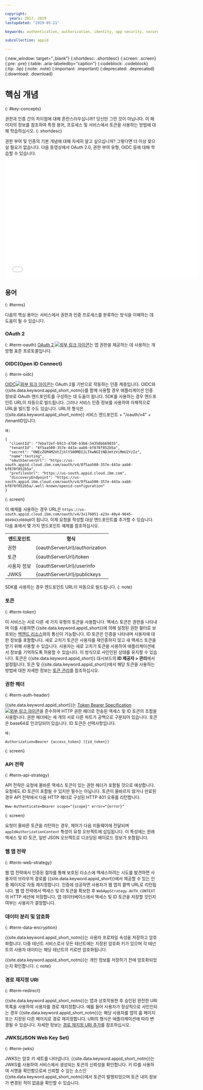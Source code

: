 ```yaml
---

copyright:
  years: 2017, 2019
lastupdated: "2019-05-21"

keywords: authentication, authorization, identity, app security, secure, access, tokens

subcollection: appid

---
```


{:new_window: target="_blank"}
{:shortdesc: .shortdesc}
{:screen: .screen}
{:pre: .pre}
{:table: .aria-labeledby="caption"}
{:codeblock: .codeblock}
{:tip: .tip}
{:note: .note}
{:important: .important}
{:deprecated: .deprecated}
{:download: .download}

# 핵심 개념
{: #key-concepts}

권한과 인증 간의 차이점에 대해 혼란스러우십니까? 당신만 그런 것이 아닙니다. 이 페이지의 정보를 참조하여 특정 용어, 프로세스 및 서비스에서 토큰을 사용하는 방법에 대해 학습하십시오.
{: shortdesc}

권한 부여 및 인증의 기본 개념에 대해 자세히 알고 싶으십니까? 그렇다면 더 이상 찾으실 필요가 없습니다. 다음 동영상에서 OAuth 2.0, 권한 부여 유형, OIDC 등에 대해 학습할 수 있습니다. 

<iframe class="embed-responsive-item" id="about-appid-basics" title="{{site.data.keyword.appid_short_notm}} 정보" type="text/html" width="640" height="390" src="//www.youtube.com/embed/ndlk-ZhKGXM?rel=0" frameborder="0" webkitallowfullscreen mozallowfullscreen allowfullscreen> </iframe>


## 용어
{: #terms}

다음의 핵심 용어는 서비스에서 권한과 인증 프로세스를 분류하는 방식을 이해하는 데 도움이 될 수 있습니다.

### OAuth 2
{: #term-oauth}
<a href="https://tools.ietf.org/html/rfc6749" target="_blank">OAuth 2 <img src="../../icons/launch-glyph.svg" alt="외부 링크 아이콘"></a>는 앱 권한을 제공하는 데 사용하는 개방형 표준 프로토콜입니다.


### OIDC(Open ID Connect)
{: #term-oidc}

<a href="https://openid.net/developers/specs/" target="_blank">OIDC<img src="../../icons/launch-glyph.svg" alt="외부 링크 아이콘"></a>는 OAuth 2를 기반으로 작동하는 인증 계층입니다. OIDC와 {{site.data.keyword.appid_short_notm}}를 함께 사용할 경우 애플리케이션 인증 정보로 OAuth 엔드포인트를 구성하는 데 도움이 됩니다. SDK를 사용하는 경우 엔드포인트 URL이 자동으로 빌드됩니다. 그러나 서비스 인증 정보를 사용하여 자체적으로 URL을 빌드할 수도 있습니다. URL의 형식은 {{site.data.keyword.appid_short_notm}} 서비스 엔드포인트 + "/oauth/v4" + /tenantID입니다.

    예:

```
{
  "clientId": "7eba72ef-b913-47b0-b3b6-54358bb69035",
  "tenantId": "8f5aa500-357e-443a-aab6-bf878f852b5a",
  "secret": "OWEzZGM4M2UtZjhlYS00MDI2LTkwNGItNDJmYzViMmU2YzIz",
  "name":testing",
  "oAuthServerUrl": "https://us-south.appid.cloud.ibm.com/oauth/v4/8f5aa500-357e-443a-aab6-bf878f852b5a",
  "profilesUrl": "https://us-south.appid.cloud.ibm.com",
  "discoveryEndpoint": "https://us-south.appid.ibm.cloud.com/oauth/v4/8f5aa500-357e-443a-aab6-bf878f852b5a/.well-known/openid-configuration"
}
```
{: screen}

이 예제를 사용하는 경우 URL은 `https://us-south.appid.cloud.ibm.com/oauth/v4/3x176051-a23x-40y4-9645-804943z660q0`이 됩니다. 이제 요청을 작성할 대상 엔드포인트를 추가할 수 있습니다. 다음 표에서 몇 가지 엔드포인트 예제를 참조하십시오.

<table>
  <tr>
    <th>엔드포인트</th>
    <th>형식</th>
  </tr>
  <tr>
    <td>권한</td>
    <td>{oauthServerUrl}/authorization</td>
  </tr>
  <tr>
    <td>토큰</td>
    <td>{oauthServerUrl}/token</td>
  </tr>
  <tr>
    <td>사용자 정보</td>
    <td>{oauthServerUrl}/userinfo</td>
  </tr>
  <tr>
    <td>JWKS</td>
    <td>{oauthServerUrl}/publickeys</td>
  </tr>
</table>

SDK를 사용하는 경우 엔드포인트 URL이 자동으로 빌드됩니다.
{: note}

### 토큰
{: #term-token}

이 서비스는 서로 다른 세 가지 유형의 토큰을 사용합니다. 액세스 토큰은 권한을 나타내며 이를 사용하면 {{site.data.keyword.appid_short}}에 의해 설정된 권한 필터로 보호되는 [백엔드 리소스](/docs/services/appid?topic=appid-backend)와의 통신이 가능합니다. ID 토큰은 인증을 나타내며 사용자에 대한 정보를 포함합니다. 새로 고치기 토큰은 사용자를 재인증하지 않고 새 액세스 토큰을 얻기 위해 사용할 수 있습니다. 사용자는 새로 고치기 토큰을 사용하여 애플리케이션에서 정보를 기억하도록 허용할 수 있습니다. 이 방식으로 사인인된 상태를 유지할 수 있습니다. 토큰은 {{site.data.keyword.appid_short}} 대시보드의 **ID 제공자 > 관리**에서 설정됩니다. 토큰 및 {{site.data.keyword.appid_short}}에서 해당 토큰을 사용하는 방법에 대한 자세한 정보는 [토큰 관리](/docs/services/appid?topic=appid-tokens#tokens)를 참조하십시오.

### 권한 헤더
{: #term-auth-header}

{{site.data.keyword.appid_short}}는 <a href="https://tools.ietf.org/html/rfc6750" target="blank">Token Bearer Specification <img src="../../icons/launch-glyph.svg" alt="외부 링크 아이콘"></a>을 준수하며 HTTP 권한 헤더로 전송된 액세스 및 ID 토큰의 조합을 사용합니다. 권한 헤더에는 세 개의 서로 다른 파트가 공백으로 구분되어 있습니다. 토큰은 base64로 인코딩되어 있습니다. ID 토큰은 선택사항입니다.

    예:

```
Authorization=Bearer {access_token} [{id_token}]
```
{: screen}


### API 전략
{: #term-api-strategy}

API 전략은 요청에 올바른 액세스 토큰이 있는 권한 헤더가 포함될 것으로 예상합니다. 요청에도 ID 토큰이 포함될 수 있지만 필수는 아닙니다. 토큰이 올바르지 않거나 만료된 경우 API 전략에서 다음 HTTP 헤더로 구성된 HTTP 401 오류를 리턴합니다.
```
Www-Authenticate=Bearer scope="{scope}" error="{error}"
```
{: screen}

요청이 올바른 토큰을 리턴하는 경우, 제어가 다음 미들웨어에 전달되며 `appIdAuthorizationContext` 특성이 요청 오브젝트에 삽입됩니다. 이 특성에는 원래 액세스 및 ID 토큰, 일반 JSON 오브젝트로 디코딩된 페이로드 정보가 포함됩니다.

### 웹 앱 전략
{: #term-web-strategy}

웹 앱 전략에서 인증된 절차를 통해 보호된 리소스에 액세스하려는 시도를 발견하면 사용자의 브라우저 경로를 {{site.data.keyword.appid_short}}에서 제공할 수 있는 인증 페이지로 자동 재지정합니다. 인증에 성공하면 사용자가 웹 앱의 콜백 URL로 리턴됩니다. 웹 앱 전략에서 액세스 및 ID 토큰을 확보한 후 `WebAppStrategy.AUTH_CONTEXT`의 HTTP 세션에 저장합니다. 앱 데이터베이스에서 액세스 및 ID 토큰을 저장할 것인지 여부는 사용자가 결정합니다.

### 데이터 분리 및 암호화
{: #term-data-encryption}

{{site.data.keyword.appid_short_notm}}는 사용자 프로파일 속성을 저장하고 암호화합니다. 다중 테넌트 서비스로서 모든 테넌트에는 지정된 암호화 키가 있으며 각 테넌트의 사용자 데이터는 해당 테넌트의 키로만 암호화됩니다.

{{site.data.keyword.appid_short_notm}}는 개인 정보를 저장하기 전에 암호화되었는지 확인합니다.
{: note}


### 경로 재지정 URI
{: #term-redirect}

{{site.data.keyword.appid_short_notm}}는 앱과 상호작용한 후 승인된 완전한 URI 목록을 사용하여 사용자를 경로 재지정합니다. 예를 들어 사용자가 정상적으로 사인인되는 경우 {{site.data.keyword.appid_short_notm}}는 해당 사용자를 앱의 홈 페이지 또는 지정된 다른 페이지로 경로 재지정합니다. URI의 형식은 애플리케이션에 따라 변경될 수 있습니다. 자세한 정보는 [경로 재지정 URI 추가](/docs/services/appid?topic=appid-managing-idp#add-redirect-uri)를 참조하십시오.


### JWKS(JSON Web Key Set)
{: #term-jwks}

JWKS는 암호 키 세트를 나타냅니다. {{site.data.keyword.appid_short_notm}}는 JWKS를 사용하여 서비스에서 생성되는 토큰의 신뢰성을 확인합니다. 키 ID를 사용하여 서명을 확인함으로써 신뢰할 수 있는 소스인 {{site.data.keyword.appid_short_notm}}에서 토큰이 발행되었으며 토큰 내의 정보가 변경된 적이 없음을 확인할 수 있습니다.


